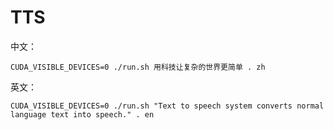 # TTS

中文：
```shell
CUDA_VISIBLE_DEVICES=0 ./run.sh 用科技让复杂的世界更简单 . zh
```

英文：
```shell
CUDA_VISIBLE_DEVICES=0 ./run.sh "Text to speech system converts normal language text into speech." . en
```
